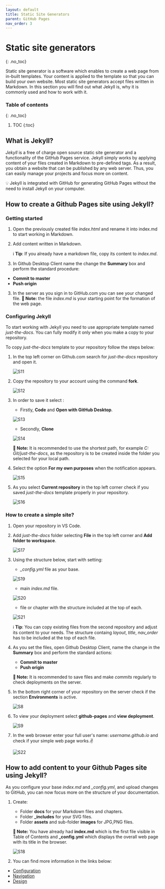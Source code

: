 ```yaml
---
layout: default
title: Static Site Generators
parent: GitHub Pages
nav_order: 3
---
```



# Static site generators
{: .no_toc}

Static site generator is a software which enables to create a web page from in-built templates. Your content is applied to the template so that you can build your own website. Most static site generators accept files written in Markdown. In this section you will find out what Jekyll is, why it is commonly used and how to work with it.
### Table of contents
{: .no_toc}

1. TOC
{:toc}


## What is Jekyll?
*Jekyll* is a free of charge open source static site generator and a functionality of the GitHub Pages service. Jekyll simply works by applying content of your files created in Markdown to pre-defined tags. As a result, you obtain a website that can be published by any web server. Thus, you can easily manage your projects and focus more on content.

💡 Jekyll is integrated with GitHub for generating GitHub Pages without the need to install Jekyll on your computer.

## How to create a Github Pages site using Jekyll?
### Getting started


1. Open the previously created file *index.html* and rename it into index.md to start working in Markdown.
2. Add content written in Markdown.

   ℹ️ **Tip**: If you already have a markdown file, copy its content to *index.md*.
3. In Github Desktop Client name the change the **Summary** box and perform the standard procedure:
-   **Commit to master**
-   **Push origin**

3. In the server as you sign in to GitHub.com you can see your changed file.
   **📝 Note:** the file *index.md* is your starting point for the formation of the web page.

### Configuring Jekyll
To start working with Jekyll you need to use appropriate template named *just-the-docs*. You can fully modify it only when you make a copy to your repository.

To copy *just-the-docs* template to your repository follow the steps below:
1. In the top left corner on Github.com search for *just-the-docs* repository and open it.

   ![S11](../../assets/images/screen_11.jpg)

2. Copy the repository to your account using the command **fork**.

   ![S12](../../assets/images/screen_12.jpg)


3. In order to save it select :
   
   - Firstly, **Code** and **Open with GitHub Desktop**.
   
   ![S13](../../assets/images/screen_13.jpg)

   - Secondly, **Clone**

   ![S14](../../assets/images/screen_14.jpg)


      **📝 Note:** It is recommended to use the shortest path, for example *C: Git/just-the-docs*, as the repository is to be created inside the folder you selected for your local path.

4. Select the option **For my own purposes** when the notification appears.

   ![S15](../../assets/images/Screen_15.jpg)

5. As you select **Current repository** in the top left corner check if you saved *just-the-docs* template properly in your repository.

   ![S16](../../assets/images/screen_16.jpg)

### How to create a simple site?
1. Open your repository in VS Code.
2. Add *just-the-docs* folder selecting **File** in the top left corner and **Add folder to workspace**.

   ![S17](../../assets/images/screen_17.jpg)

3. Using the structure below, start with setting: 

   - *_config.yml* file as your base.

   ![S19](../../assets/images/screen_19.jpg)

   - main *index.md* file.

   ![S20](../../assets/images/screen_20.jpg)

   - file or chapter with the structure included at the top of each.

   ![S21](../../assets/images/Screen_21.jpg)


   ℹ️ **Tip**: You can copy existing files from the second repository and adjust its content to your needs. The structure containg *layout*, *title*, *nav_order* has to be included at the top of each file.

4. As you set the files, open Github Desktop Client, name the change in the **Summary** box and perform the standard actions:
   -   **Commit to master**
   -   **Push origin**

   **📝 Note:** It is recommended to save files and make *commits* regularly to check deployments on the server.

5. In the bottom right corner of your repository on the server check if the section **Environments** is active.

   ![S8](../../assets/images/screen_8.jpg)
   
6. To view your deployment select **github-pages** and **view deployment**.

   ![S9](../../assets/images/screen_9.jpg)
   
7. In the web browser enter your full user's name: *username.github.io* and check if your simple web page works.✌️

   ![S22](../../assets/images/Screen_22.jpg)



## How to add content to your Github Pages site using Jekyll?
As you configure your base *index.md* and *_config.yml*, and upload changes to GitHub, you can now focus more on the structure of your documentation.

1. Create:
   - Folder **docs** for your Markdown files and chapters.
   - Folder **_includes** for your SVG files.
   - Folder **assets** and sub-folder **images** for JPG,PNG files.

   **📝 Note:** You have already had **index.md** which is the first file visible in Table of Contents and **_config.yml** which displays the overall web page with its title in the browser. 

   ![S18](../../assets/images/screen_18.jpg)

2. You can find more information in the links below:

-   [Configuration](https://pmarsceill.github.io/just-the-docs/docs/configuration/)
-   [Navigation](https://pmarsceill.github.io/just-the-docs/docs/navigation-structure/)
-   [Design](https://pmarsceill.github.io/just-the-docs/docs/customization/)







